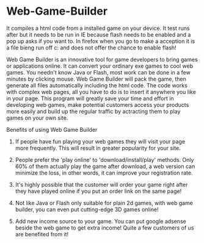 # Web-Game-Builder
It compiles a html code from a installed game on your device. It test runs after but it needs to be run in IE because flash needs to be enabled and a pop up asks if you want to. In firefox when you go to make a acception it is a file bieng run off c: and does not offer the chance to enable flash!

Web Game Builder is an innovative tool for game developers to bring games or applications online. It can convert your ordinary exe games to cool web games. You needn't know Java or Flash, most work can be done in a few minutes by clicking mouse. Web Game Builder will pack the game, then generate all files automatically including the html code. The code works with complex web pages, all you have to do is to insert it anywhere you like in your page. This program will greatly save your time and effort in developing web games, make potential customers access your products more easily and build up the regular traffic by actracting them to play games on your own site. 


Benefits of using Web Game Builder

1. If people have fun playing your web games they will visit your page more frequently. This will result in greater popularity for your site. 
2. People prefer the 'play online' to 'download/install/play' methods. Only 60% of them actually play the game after download, a web version can minimize the loss, in other words, it can improve your registration rate.

3. It's highly possible that the customer will order your game right after they have played online if you put an order link on the same page!

4. Not like Java or Flash only suitable for plain 2d games, with web game builder, you can even put cutting-edge 3D games online! 

5. Add new income source to your game. You can put google adsense beside the web game to get extra income! Quite a few customers of us are benefited from it!
